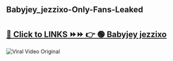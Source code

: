 
 ## Babyjey_jezzixo-Only-Fans-Leaked

# <h2><a href="https://clipsfans.com/Babyjey_jezzixo&ref=git">🔗 Click to LINKS ⏩⏩ 👉 🟢 Babyjey jezzixo </a></h2>

<a href="https://clipsfans.com/Babyjey_jezzixo&ref=git" rel="nofollow" data-target="animated-image.originalLink"><img src="https://i.ibb.co.com/xMMVF88/686577567.gif" alt="Viral Video Original" style="max-width: 100%; display: inline-block;" data-target="animated-image.originalImage"></a>
